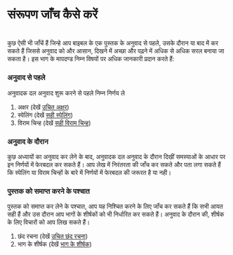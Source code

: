 # संरूपण जाँच कैसे करें

 #

कुछ ऐसी भी जाँचें हैं जिन्हे आप बाइबल के एक पुस्तक के अनुवाद से पहले, उसके दौरान या बाद में कर सकते हैं जिससे अनुवाद को और आसान, दिखने में अच्छा और पढ़ने में अधिक से अधिक सरल बनाया जा सकता है। इस भाग के मापदण्ड निम्न विषयों पर अधिक जानकारी प्रदान करते हैं:

### अनुवाद से पहले

अनुवादक दल अनुवाद शुरू करने से पहले निम्न निर्णय ले

1. अक्षर (देखें [उचित अक्षर](../alphabet/01.md))
1. स्पेलिंग (देखें [सही स्पेलिंग](../spelling/01.md))
1. विराम चिन्ह (देखें [सही विराम चिन्ह](../punctuation/01.md))

### अनुवाद के दौरान

कुछ अध्यायों का अनुवाद कर लेने के बाद, अनुवादक दल अनुवाद के दौरान दिखीं समस्याओं के आधार पर इन निर्णयों में फेरबदल कर सकते हैं। आप लेख में निरंतरता की जाँच कर सकते और पता लगा सकते हैं कि स्पेलिंग या विराम चिन्हों के बारे में निर्णयों में फेरबदल की जरूरत है या नही।

### पुस्तक को समाप्त करने के पश्चात

पुस्तक को समाप्त कर लेने के पश्चात, आप यह निश्चित करने के लिए जाँच कर सकते हैं कि सभी आयत सही हैं और उस दौरान आप भागों के शीर्षकों को भी निर्धारित कर सकते हैं। अनुवाद के दौरान की, शीर्षक के लिए विचारों को आप लिख सकते हैं।

1. छंद रचना (देखें [उचित छंद रचना](../verses/01.md))
1. भाग के शीर्षक (देखें [भाग के शीर्षक](../headings/01.md))

